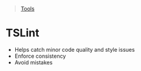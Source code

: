 >[Tools](./Tools-decisions.md)
#   TSLint
*   Helps catch minor code quality and style issues
*   Enforce consistency
*   Avoid mistakes